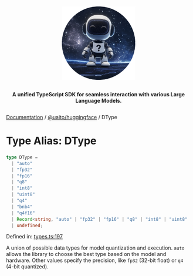 <div style="display:flex; flex-direction:column; align-items:center;">
<p align="center">
  <img src="../UAITO.png" alt="UAITO Logo" width="200"/>
</p>

<p align="center">
  <strong>A unified TypeScript SDK for seamless interaction with various Large Language Models.</strong>
</p>
</div>

[Documentation](README.md) / [@uaito/huggingface](@uaito.huggingface.md) / DType

# Type Alias: DType

```ts
type DType = 
  | "auto"
  | "fp32"
  | "fp16"
  | "q8"
  | "int8"
  | "uint8"
  | "q4"
  | "bnb4"
  | "q4f16"
  | Record<string, "auto" | "fp32" | "fp16" | "q8" | "int8" | "uint8" | "q4" | "bnb4" | "q4f16">
  | undefined;
```

Defined in: [types.ts:197](https://github.com/elribonazo/uaito/blob/e0747004e756945db95e651c1acbbc56d72b8bba/packages/huggingFace/src/types.ts#L197)

A union of possible data types for model quantization and execution.
`auto` allows the library to choose the best type based on the model and hardware.
Other values specify the precision, like `fp32` (32-bit float) or `q4` (4-bit quantized).
